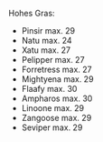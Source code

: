Hohes Gras:
- Pinsir max. 29
- Natu max. 24
- Xatu max. 27
- Pelipper max. 27
- Forretress max. 27
- Mightyena max. 29
- Flaafy max. 30
- Ampharos max. 30
- Linoone max. 29
- Zangoose max. 29
- Seviper max. 29
